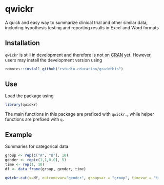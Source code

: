 # qwickr

A quick and easy way to summarize clinical trial and other similar data, including hypothesis testing and reporting results in Excel and Word formats
## Installation
`qwickr` is still in development and therefore is not on [CRAN](https://CRAN.R-project.org) yet. However, users may install the development version using 
```r
remotes::install_github("rstudio-education/gradethis")
```
## Use
Load the package using 
```r
library(qwickr)
```
The main functions in this package are prefixed with `qwickr.`, while helper functions are prefixed with `q.`

## Example 
Summaries for categorical data
```r
group <- rep(c("A", "B"), 10)
gender <- rep(c(1,1,0,0), 5)
time <- rep(1, 10)
df <- data.frame(group, gender, time)

qwickr.cat(x=df, outcomevar="gender", groupvar = "group", timevar = "time")
```
